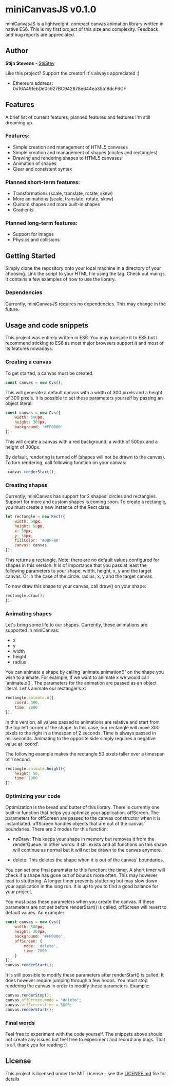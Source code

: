 # miniCanvasJS v0.1.0

miniCanvasJS is a lightweight, compact canvas animation library written in native ES6. This is my first project of this size and complexity. Feedback and bug reports are appreciated.

## Author

**Stijn Stevens** - [StijStev](https://github.com/stijstev)

Like this project? Support the creator! It's always appreciated :)
* Ethereum address: 0x16A49febDe0c927BC942878e644ea35a18dcF6CF

## Features

A brief list of current features, planned features and features I'm still dreaming up.
### Features:

* Simple creation and management of HTML5 canvases
* Simple creation and management of shapes (circles and rectangles)
* Drawing and rendering shapes to HTML5 canvases
* Animation of shapes
* Clear and consistent syntax

### Planned short-term features:
* Transformations (scale, translate, rotate, skew)
* More animations (scale, translate, rotate, skew)
* Custom shapes and more built-in shapes
* Gradients

### Planned long-term features:
* Support for images
* Physics and collisions

## Getting Started

Simply clone the repository onto your local machine in a directory of your choosing.
Link the script to your HTML file using the <script></script> tag.
Check out main.js. It contains a few examples of how to use the library.

### Dependencies

Currently, miniCanvasJS requires no dependencies. This may change in the future.

## Usage and code snippets
This project was entirely written in ES6. You may transpile it to ES5 but I recommend sticking to ES6 as most major browsers support it and most of its features nowadays.
### Creating a canvas
To get started, a canvas must be created.

```javascript
const canvas = new Cvs();
```

This will generate a default canvas with a width of 300 pixels and a height of 300 pixels. It is possible to set these parameters yourself by passing an object literal:

```javascript
const canvas = new Cvs({
    width: 500px,
    height: 300px,
    background: '#FF0000'
});
```

This will create a canvas with a red background, a width of 500px and a height of 300px.

By default, rendering is turned off (shapes will not be drawn to the canvas). To turn rendering, call following function on your canvas:

```javascript
 canvas.renderStart();
```

### Creating shapes

Currently, miniCanvas has support for 2 shapes: circles and rectangles. Support for more and custom shapes is coming soon.
To create a rectangle, you must create a new instance of the Rect class.

```javascript
let rectangle = new Rect({
    width: 50px,
    height: 50px,
    x: 50px,
    y: 50px,
    fillColor: '#00FF00'
    canvas: canvas
});
```
This returns a rectangle. Note: there are no default values configured for shapes in this version. It is of importance that you pass at least the following parameters to your shape: width, height, x, y and the target canvas. Or in the case of the circle: radius, x, y and the target canvas.

To now draw this shape to your canvas, call draw() on your shape:

```javascript
rectangle.draw();
});
```

### Animating shapes

Let's bring some life to our shapes. Currently, these animations are supported in miniCanvas:

* x
* y
* width
* height
* radius

You can animate a shape by calling 'animate.animation()' on the shape you wish to animate. For example, if we want to animate x we would call 'animate.x()'. The parameters for the animation are passed as an object literal. Let's animate our rectangle's x:

```javascript
rectangle.animate.x({
    coord: 300,
    time: 2000
});
```
In this version, all values passed to animations are relative and start from the top left corner of the shape. In this case, our rectangle will move 300 pixels to the right in a timespan of 2 seconds. Time is always passed in milliseconds. Animating to the opposite side simply requires a negative value at 'coord'.

The following example makes the rectangle 50 pixels taller over a timespan of 1 second.

```javascript
rectangle.animate.height({
    height: 50,
    time: 1000
});
```

### Optimizing your code
Optimization is the bread and butter of this library. There is currently one built-in function that helps you optimize your application. offScreen. The parameters for offScreen are passed to the canvas constructor when it is instantiated.
offScreen handles objects that are out of the canvas' boundaries. There are 2 modes for this function:

* noDraw: This keeps your shape in memory but removes it from the renderQueue. In other words: it still exists and all functions on this shape will continue as normal but it will not be drawn to the canvas anymore.

* delete: This deletes the shape when it is out of the canvas' boundaries.

You can set one final paramater to this function: the timer. A short timer will check if a shape has gone out of bounds more often. This may however lead to stuttering. A longer timer prevents stuttering but may slow down your application in the long run. It is up to you to find a good balance for your project.

You must pass these parameters when you create the canvas. If these parameters are not set before renderStart() is called, offScreen will revert to default values. An example:

```javascript
const canvas = new Cvs({
    width: 500px,
    height: 300px,
    background: '#FF0000',
    offScreen: {
        mode: 'delete',
        time: 7000
    }
});
canvas.renderStart();
```

It is still possible to modify these parameters after renderStart() is called. It does however require jumping through a few hoops. You must stop rendering the canvas in order to modify these parameters. Example:

```javascript
canvas.renderStop();
canvas.offScreen.mode = "delete";
canvas.offScreen.time = 5000;
canvas.renderStart();
```

### Final words
Feel free to experiment with the code yourself. The snippets above should not create any issues but feel free to experiment and record any bugs. That is all, thank you for reading :)

## License
This project is licensed under the MIT License - see the [LICENSE.md](LICENSE.md) file for details